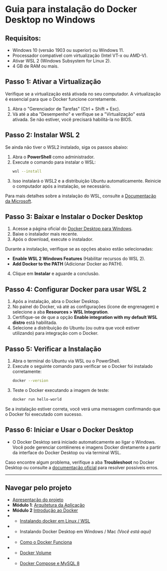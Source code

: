 # **Guia para instalação do Docker Desktop no Windows**

## **Requisitos:**
- Windows 10 (versão 1903 ou superior) ou Windows 11.
- Processador compatível com virtualização (Intel VT-x ou AMD-V).
- Ativar WSL 2 (Windows Subsystem for Linux 2).
- 4 GB de RAM ou mais.

## **Passo 1: Ativar a Virtualização**
Verifique se a virtualização está ativada no seu computador. A virtualização é essencial para que o Docker funcione corretamente.

1. Abra o "Gerenciador de Tarefas" (Ctrl + Shift + Esc).
2. Vá até a aba "Desempenho" e verifique se a "Virtualização" está ativada. Se não estiver, você precisará habilitá-la no BIOS.

## **Passo 2: Instalar WSL 2**
Se ainda não tiver o WSL2 instalado, siga os passos abaixo:

1. Abra o **PowerShell** como administrador.
2. Execute o comando para instalar o WSL:
   ```bash
   wsl --install
   ```
3. Isso instalará o WSL2 e a distribuição Ubuntu automaticamente. Reinicie o computador após a instalação, se necessário.

Para mais detalhes sobre a instalação do WSL, consulte a [Documentação da Microsoft](https://learn.microsoft.com/pt-br/windows/wsl/install).

## **Passo 3: Baixar e Instalar o Docker Desktop**
1. Acesse a página oficial do [Docker Desktop para Windows](https://www.docker.com/products/docker-desktop/).
2. Baixe o instalador mais recente.
3. Após o download, execute o instalador.

Durante a instalação, verifique se as opções abaixo estão selecionadas:
- **Enable WSL 2 Windows Features** (Habilitar recursos do WSL 2).
- **Add Docker to the PATH** (Adicionar Docker ao PATH).

4. Clique em **Instalar** e aguarde a conclusão.

## **Passo 4: Configurar Docker para usar WSL 2**
1. Após a instalação, abra o Docker Desktop.
2. No painel do Docker, vá até as configurações (ícone de engrenagem) e selecione a aba **Resources > WSL Integration**.
3. Certifique-se de que a opção **Enable integration with my default WSL distro** está habilitada.
4. Selecione a distribuição do Ubuntu (ou outra que você estiver utilizando) para integração com o Docker.

## **Passo 5: Verificar a Instalação**
1. Abra o terminal do Ubuntu via WSL ou o PowerShell.
2. Execute o seguinte comando para verificar se o Docker foi instalado corretamente:
   ```bash
   docker --version
   ```
3. Teste o Docker executando a imagem de teste:
   ```bash
   docker run hello-world
   ```

Se a instalação estiver correta, você verá uma mensagem confirmando que o Docker foi executado com sucesso.

## **Passo 6: Iniciar e Usar o Docker Desktop**
- O Docker Desktop será iniciado automaticamente ao ligar o Windows. Você pode gerenciar contêineres e imagens Docker diretamente a partir da interface do Docker Desktop ou via terminal WSL.

Caso encontre algum problema, verifique a aba **Troubleshoot** no Docker Desktop ou consulte a [documentação oficial](https://docs.docker.com/desktop/windows/troubleshoot/) para resolver possíveis erros.


---

## Navegar pelo projeto
- [Apresentação do projeto](../README.md)
- **Módulo 1**: [Arquitetura da Aplicação](../dia1/README.md)
- **Módulo 2** [Introdução ao Docker](./README.md)
- - [Instalando docker em Linux / WSL](./1-instalar-wsl-e-docker.md)
- - Instalando Docker Desktop em Windows / Mac *(Você está aqui)*
- - [Como o Docker Funciona](./2-como-docker-funciona.md)
- - [Docker Volume](./2-docker-volume.md)
- - [Docker Compose e MySQL 8](./3-docker-compose-e-mysql.md)
